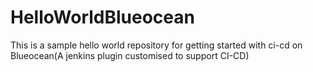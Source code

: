 # HelloWorldBlueocean
This is a sample hello world repository for getting started with ci-cd on Blueocean(A jenkins plugin customised to support CI-CD)
